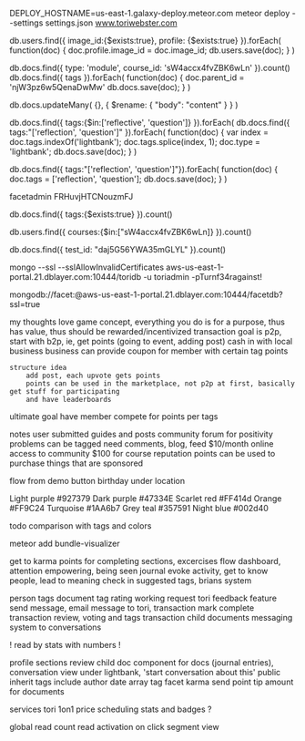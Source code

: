 DEPLOY_HOSTNAME=us-east-1.galaxy-deploy.meteor.com meteor deploy --settings settings.json www.toriwebster.com


<!--image-->
db.users.find({ image_id:{$exists:true}, profile: {$exists:true} }).forEach(
    function(doc) {
        doc.profile.image_id = doc.image_id;
        db.users.save(doc);
    }
)


<!--db.docs.find({ type: 'module', course_id: 'sW4accx4fvZBK6wLn' }).count()-->
db.docs.find({ type: 'module', course_id: 'sW4accx4fvZBK6wLn' }).count()
db.docs.find({ tags }).forEach(
    function(doc) {
        doc.parent_id = 'njW3pz6w5QenaDwMw'
        db.docs.save(doc);
    }
)

db.docs.updateMany( {}, { $rename: { "body": "content" } } )



db.docs.find({ tags:{$in:['reflective', 'question']} }).forEach(
db.docs.find({ tags:"['reflection', 'question']" }).forEach(
    function(doc) {
        var index = doc.tags.indexOf('lightbank');
        doc.tags.splice(index, 1);
        doc.type = 'lightbank';
        db.docs.save(doc);
    }
)


db.docs.find({ tags:"['reflection', 'question']"}).forEach(
    function(doc) {
        doc.tags = ['reflection', 'question'];
        db.docs.save(doc);
    }
)

facetadmin
FRHuvjHTCNouzmFJ

db.docs.find({ tags:{$exists:true} }).count()


db.users.find({ courses:{$in:["sW4accx4fvZBK6wLn]} }).count()



db.docs.find({ test_id: "daj5G56YWA35mGLYL" }).count()


mongo --ssl --sslAllowInvalidCertificates aws-us-east-1-portal.21.dblayer.com:10444/toridb -u toriadmin -pTurnf34ragainst!


mongodb://facet:<password>@aws-us-east-1-portal.21.dblayer.com:10444/facetdb?ssl=true


    
my thoughts
    love game concept, everything you do is for a purpose, thus has value, thus should be rewarded/incentivized
    transaction goal is p2p, start with b2p, ie, get points (going to event, adding post) cash in with local business
    business can provide coupon for member with certain tag points
    
    structure idea
        add post, each upvote gets points
        points can be used in the marketplace, not p2p at first, basically get stuff for participating
        and have leaderboards
        
        
ultimate goal
    have member compete for points per tags
    
    
notes
    user submitted guides and posts
    community forum for positivity
    problems can be tagged
    need comments, blog, feed
    $10/month online access to community
    $100 for course
    reputation points can be used to purchase things that are sponsored
    
    


flow from demo button
birthday under location


Light purple
#927379
Dark purple
#47334E
Scarlet red
#FF414d
Orange
#FF9C24
Turquoise 
#1AA6b7
Grey teal
#357591
Night blue
#002d40


todo
    comparison with tags and colors
    
meteor add bundle-visualizer



get to karma
points for completing sections, excercises
flow
dashboard, attention empowering, being seen
journal evoke activity, get to know people, lead to meaning 
check in
    suggested tags, brians system
    

person tags
document tag rating
working request tori feedback feature
    send message, email message to tori,
    transaction mark complete
transaction review, voting and tags
    transaction child documents
messaging system to conversations

! read by stats with numbers !

profile sections review
child doc component for docs (journal entries), conversation view under lightbank, 
    'start conversation about this'
    public
    inherit tags
    include author
date array tag facet
karma
    send point
    tip amount for documents
    
    
services
    tori 1on1
    price
    scheduling
stats and badges
    ?
    
global read count
    read activation on click
    segment view 